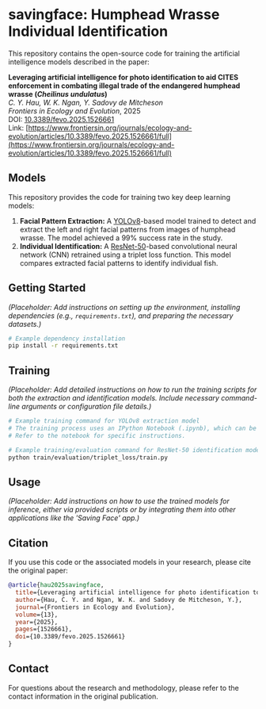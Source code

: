 # savingface: Humphead Wrasse Individual Identification

This repository contains the open-source code for training the artificial intelligence models described in the paper:

**Leveraging artificial intelligence for photo identification to aid CITES enforcement in combating illegal trade of the endangered humphead wrasse (_Cheilinus undulatus_)**  
*C. Y. Hau, W. K. Ngan, Y. Sadovy de Mitcheson*  
_Frontiers in Ecology and Evolution_, 2025  
DOI: [10.3389/fevo.2025.1526661](https://doi.org/10.3389/fevo.2025.1526661)  
Link: [https://www.frontiersin.org/journals/ecology-and-evolution/articles/10.3389/fevo.2025.1526661/full](https://www.frontiersin.org/journals/ecology-and-evolution/articles/10.3389/fevo.2025.1526661/full)

## Models

This repository provides the code for training two key deep learning models:

1.  **Facial Pattern Extraction:** A [YOLOv8](https://github.com/ultralytics/ultralytics)-based model trained to detect and extract the left and right facial patterns from images of humphead wrasse. The model achieved a 99% success rate in the study.
2.  **Individual Identification:** A [ResNet-50](https://pytorch.org/hub/pytorch_vision_resnet/)-based convolutional neural network (CNN) retrained using a triplet loss function. This model compares extracted facial patterns to identify individual fish. 

## Getting Started

*(Placeholder: Add instructions on setting up the environment, installing dependencies (e.g., `requirements.txt`), and preparing the necessary datasets.)*

```bash
# Example dependency installation
pip install -r requirements.txt
```

## Training

*(Placeholder: Add detailed instructions on how to run the training scripts for both the extraction and identification models. Include necessary command-line arguments or configuration file details.)*

```bash
# Example training command for YOLOv8 extraction model
# The training process uses an IPython Notebook (.ipynb), which can be run directly in environments like Google Colab.
# Refer to the notebook for specific instructions.

# Example training/evaluation command for ResNet-50 identification model
python train/evaluation/triplet_loss/train.py
```

## Usage

*(Placeholder: Add instructions on how to use the trained models for inference, either via provided scripts or by integrating them into other applications like the 'Saving Face' app.)*

## Citation

If you use this code or the associated models in your research, please cite the original paper:

```bibtex
@article{hau2025savingface,
  title={Leveraging artificial intelligence for photo identification to aid CITES enforcement in combating illegal trade of the endangered humphead wrasse ({_Cheilinus undulatus_})},
  author={Hau, C. Y. and Ngan, W. K. and Sadovy de Mitcheson, Y.},
  journal={Frontiers in Ecology and Evolution},
  volume={13},
  year={2025},
  pages={1526661},
  doi={10.3389/fevo.2025.1526661}
}
```

## Contact

For questions about the research and methodology, please refer to the contact information in the original publication.

